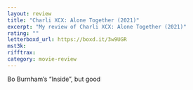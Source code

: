 ```yaml
---
layout: review
title: "Charli XCX: Alone Together (2021)"
excerpt: "My review of Charli XCX: Alone Together (2021)"
rating: ""
letterboxd_url: https://boxd.it/3w9UGR
mst3k:
rifftrax:
category: movie-review
---
```


Bo Burnham’s “Inside”, but good
